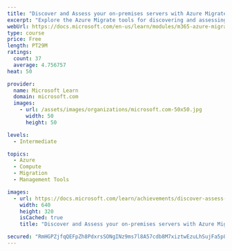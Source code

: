 ```yaml
---
title: "Discover and Assess your on-premises servers with Azure Migrate"
excerpt: "Explore the Azure Migrate tools for discovering and assessing your virtual machine servers. Learn how to install and configure a virtual machine appliance in your virtualization host infrastructure."
webUrl: https://docs.microsoft.com/en-us/learn/modules/m365-azure-migrate-discover-assess/
type: course
price: Free
length: PT29M
ratings:
  count: 37
  average: 4.756757
heat: 50

provider:
  name: Microsoft Learn
  domain: microsoft.com
  images:
    - url: /assets/images/organizations/microsoft.com-50x50.jpg
      width: 50
      height: 50

levels:
  - Intermediate

topics:
  - Azure
  - Compute
  - Migration
  - Management Tools

images:
  - url: https://docs.microsoft.com/learn/achievements/discover-assess-azure-migrate-server-migration-social.png
    width: 640
    height: 320
    isCached: true
    title: "Discover and Assess your on-premises servers with Azure Migrate"

secured: "RmHGPZjfqQEFpZh8PdxrsSONgINz9ms7l8A57cdb8M7xiztwEzuLhSujFa5p8wqzMPSKHunzU66A1CsNICKGYAOv3G8jqKLUYwR4r7xqvSUATXF9jica+u14C8rm+HVGX6Wk52BRWDbflHgnP1x76iEn1jlEsq59P54xj17yU35JX6rIwZdFQ0ObDnrimXktMKL/q8qEOKfmLcRoN+pMaXMG9z6UgpCrxiSsLnyDkQ6jhTZcPVQ12DxvMP5aX47prIdUj1AyiORp8166zDZE41/o2vzSkOqmKfwI1kYLLUm6PAGw03oQ3ux/7zXnvak+PwmNI+cfZJrmnTUz7rWgt534Nma/rKDXWFI3czQNXrUAqrEHl+z+oQyfAa2ljn6srbZwob8fAqrzzjG0KzEaqA==;+gmfIef1hh6f08iY5z1Kgw=="
---
```


